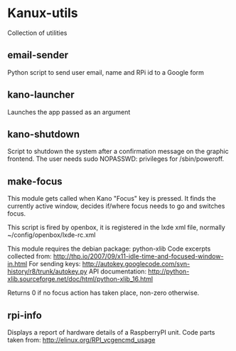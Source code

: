 # Kanux-utils

Collection of utilities

## email-sender

Python script to send user email, name and RPi id to a Google form

## kano-launcher

Launches the app passed as an argument

## kano-shutdown

Script to shutdown the system after a confirmation message on the graphic frontend.
The user needs sudo NOPASSWD: privileges for /sbin/poweroff.

## make-focus

This module gets called when Kano "Focus" key is pressed.
It finds the currently active window, decides if/where focus needs to go and switches focus.

This script is fired by openbox, it is registered in the lxde xml file, normally ~/config/openbox/lxde-rc.xml

This module requires the debian package: python-xlib
Code excerpts collected from: http://thp.io/2007/09/x11-idle-time-and-focused-window-in.html
For sending keys: http://autokey.googlecode.com/svn-history/r8/trunk/autokey.py
API documentation: http://python-xlib.sourceforge.net/doc/html/python-xlib_16.html

Returns 0 if no focus action has taken place, non-zero otherwise.

## rpi-info

Displays a report of hardware details of a RaspberryPI unit.
Code parts taken from: http://elinux.org/RPI_vcgencmd_usage
